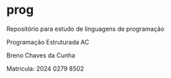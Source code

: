 # prog
Repositório para estudo de linguagens de programação


Programação Estruturada
AC

Breno Chaves da Cunha

Matricula: 2024 0279 8502
